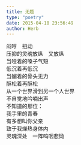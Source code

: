 ```yaml
---  
title: 无题  
type: "poetry"  
date: 2015-04-18 23:56:49  
author: Herb  
---  
```

闷哼　扭动  
压抑的灵魂放纵　又放纵  
当哑着的嗓子气短  
低沉着再低沉  
当媚着的骨头无力  
酥松着再酥松  
从一个世界滑到另一个人世界  
不自觉地吟喃出声  
不知道的那位：  
我手里的青春  
有多想叫你父亲  
致于我燥热身体内  
灵魂深处　一阵呜咽悲恸